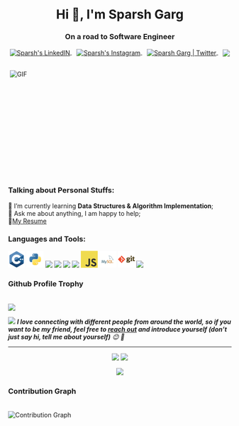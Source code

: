 <h1 align="center">Hi 👋, I'm Sparsh Garg</h1>
<h3 align="center">On a road to Software Engineer</h3>
<p align="center">
  <a href="https://www.linkedin.com/in/sparshgarg07/">
    <img align="center" alt="Sparsh's LinkedIN" height="30px" width="25px" src="https://cdn.jsdelivr.net/npm/simple-icons@v3/icons/linkedin.svg" />
  </a>&ensp;
<!--  <a href="https://sourcerer.io/sparsh-99/">
    <img align="center" alt="Sparsh's Sourcerer" height="30px" width="25px" src="https://cdn.jsdelivr.net/npm/simple-icons@v3/icons/sahibinden.svg" />
  </a>&ensp;
-->
  <a href="https://www.instagram.com/sparsh_garg99/">
    <img align="center" alt="Sparsh's Instagram" height="30px" width="25px" src="https://cdn.jsdelivr.net/npm/simple-icons@v3/icons/instagram.svg" />
  </a>&ensp;
  <a href="https://twitter.com/i_am_SparshGarg">
    <img align="center" alt="Sparsh Garg | Twitter" height="30px" width="25px" src="https://cdn.jsdelivr.net/npm/simple-icons@v3/icons/twitter.svg" />
  </a>&ensp;
  <img height="20" align='center' src="https://visitor-badge.laobi.icu/badge?page_id=sparsh-99.visitor-badge">
</p>
<br />
  <img align="right" alt="GIF" src="https://github.com/abhisheknaiidu/abhisheknaiidu/blob/master/code.gif?raw=true" width="500" height="260" />
  
### **Talking about Personal Stuffs:**

 🌱 I’m currently learning <b>Data Structures & Algorithm Implementation</b>;<br> 
 💬 Ask me about anything, I am happy to help;<br>
 📝[My Resume](https://drive.google.com/file/d/1wxuI1tycMFSjD6wUykuTgS7nDQ_Nwj7H/view?usp=share_link)<br>


### **Languages and Tools:**  

<code><img height="38" src="https://raw.githubusercontent.com/github/explore/80688e429a7d4ef2fca1e82350fe8e3517d3494d/topics/cpp/cpp.png"></code>
<code><img height="38" src="https://raw.githubusercontent.com/github/explore/80688e429a7d4ef2fca1e82350fe8e3517d3494d/topics/python/python.png"></code>
<code><img height="38" src="https://user-images.githubusercontent.com/56729873/91666041-81a3eb00-eb17-11ea-8142-a049c30b3083.png"></code>
<code><img height="38" src="https://user-images.githubusercontent.com/56729873/91666227-ba908f80-eb18-11ea-9118-fdc1a845195b.png"></code>
<code><img height="38" src="https://user-images.githubusercontent.com/56729873/91666238-ced48c80-eb18-11ea-8279-66d4fbc90cc3.png"></code>
<code><img height="38" src="https://user-images.githubusercontent.com/56729873/91666250-e14ec600-eb18-11ea-81e4-59f2a65ff0aa.png"></code>
<code><img height="38" src="https://raw.githubusercontent.com/github/explore/80688e429a7d4ef2fca1e82350fe8e3517d3494d/topics/javascript/javascript.png" margin-top="10px"></code>
<code><img height="38" src="https://raw.githubusercontent.com/github/explore/80688e429a7d4ef2fca1e82350fe8e3517d3494d/topics/mysql/mysql.png"></code>
<code><img height="38" src="https://raw.githubusercontent.com/github/explore/80688e429a7d4ef2fca1e82350fe8e3517d3494d/topics/git/git.png"></code>
<code><img height="38" src="https://cdn.worldvectorlogo.com/logos/oracle-2.svg"></code><br>

### Github Profile Trophy
  <br/>
  <img src="https://github-profile-trophy.vercel.app/?username=sparsh-99&theme=monokai&row=1&no-frame=true&no-bg=true" align="center" />

<!-- Feel free to reach out and introduce yourself :D-->
<img src="https://media.giphy.com/media/LnQjpWaON8nhr21vNW/giphy.gif" width="60"> <em><b>I love connecting with different people from around the world, so if you want to be my friend, feel free to <a href="https://www.linkedin.com/in/sparshgarg07/">reach out</a> and introduce yourself (don’t just say hi, tell me about yourself)</b> 😊 💜</em>

---


<p align="center">
    <img
        height="180em"
        src="https://github-readme-stats.vercel.app/api?username=sparsh-99&show_icons=true&hide_border=true"
    />
    <img
        height="180em"
        src="https://github-readme-stats.vercel.app/api/top-langs/?username=sparsh-99&show_icons=true&hide_border=true&layout=compact&langs_count=8"
    />
</p>
<p align="center">
  <img src="https://github-readme-streak-stats.herokuapp.com/?user=sparsh-99&hide_border=true" height="180em" />
</p>

### Contribution Graph
   <br/>
   <img src="https://activity-graph.herokuapp.com/graph?username=sparsh-99&theme=xcode" alt="Contribution Graph" align="center" />

